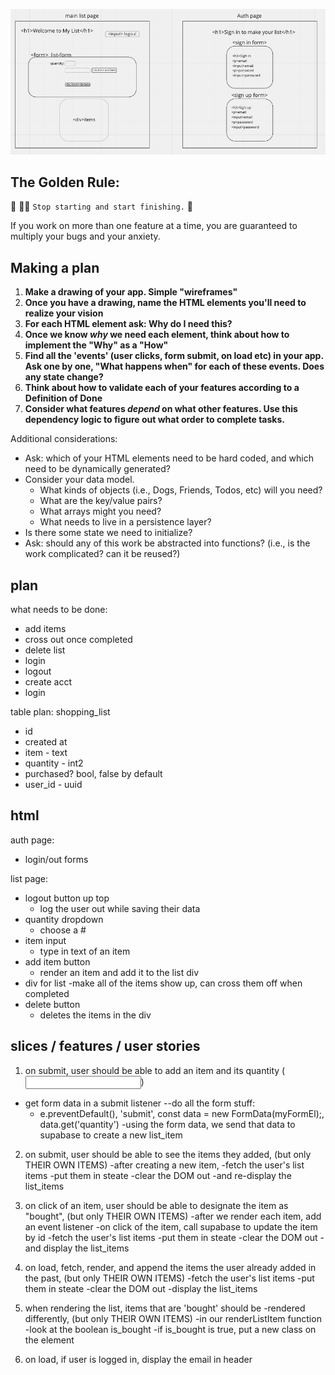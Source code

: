 ![wireframe for shopping_list](./assets/list-wireframe.png)

## The Golden Rule:

🦸 🦸‍♂️ `Stop starting and start finishing.` 🏁

If you work on more than one feature at a time, you are guaranteed to multiply your bugs and your anxiety.

## Making a plan

1. **Make a drawing of your app. Simple "wireframes"**
1. **Once you have a drawing, name the HTML elements you'll need to realize your vision**
1. **For each HTML element ask: Why do I need this?**
1. **Once we know _why_ we need each element, think about how to implement the "Why" as a "How"**
1. **Find all the 'events' (user clicks, form submit, on load etc) in your app. Ask one by one, "What happens when" for each of these events. Does any state change?**
1. **Think about how to validate each of your features according to a Definition of Done**
1. **Consider what features _depend_ on what other features. Use this dependency logic to figure out what order to complete tasks.**

Additional considerations:

-   Ask: which of your HTML elements need to be hard coded, and which need to be dynamically generated?
-   Consider your data model.
    -   What kinds of objects (i.e., Dogs, Friends, Todos, etc) will you need?
    -   What are the key/value pairs?
    -   What arrays might you need?
    -   What needs to live in a persistence layer?
-   Is there some state we need to initialize?
-   Ask: should any of this work be abstracted into functions? (i.e., is the work complicated? can it be reused?)

## plan

what needs to be done:
- add items
- cross out once completed
- delete list
- login
- logout
- create acct
- login

table plan: shopping_list
- id
- created at
- item - text
- quantity - int2
- purchased? bool, false by default
- user_id - uuid

## html

auth page:
- login/out forms

list page:
- logout button up top
    - log the user out while saving their data
- quantity dropdown
    - choose a #
- item input
    - type in text of an item
- add item button
    - render an item and add it to the list div
- div for list
    -make all of the items show up, can cross them off when completed 
- delete button
    - deletes the items in the div

## slices / features / user stories

1. on submit, user should be able to add an item and its quantity (<input name="quantity"/>)
- get form data in a submit listener
    --do all the form stuff:
    - e.preventDefault(), 'submit', const data = new FormData(myFormEl);, data.get('quantity')
    -using the form data, we send that data to supabase to create a new list_item
2. on submit, user should be able to see the items they added, (but only THEIR OWN ITEMS)
    -after creating a new item,
        -fetch the user's list items
        -put them in steate
        -clear the DOM out
        -and re-display the list_items 
3. on click of an item, user should be able to designate the item as "bought", (but only THEIR OWN ITEMS)
    -after we render each item, add an event listener
        -on click of the item, call supabase to update the item by id
        -fetch the user's list items
        -put them in steate
        -clear the DOM out
        -and display the list_items 
4. on load, fetch, render, and append the items the user already added in the past, (but only THEIR OWN ITEMS)
    -fetch the user's list items
    -put them in steate
    -clear the DOM out
    -display the list_items

5. when rendering the list, items that are 'bought' should be -rendered differently, (but only THEIR OWN ITEMS)
    -in our renderListItem function
    -look at the boolean is_bought
    -if is_bought is true, put a new class on the element
4. on load, if user is logged in, display the email in header